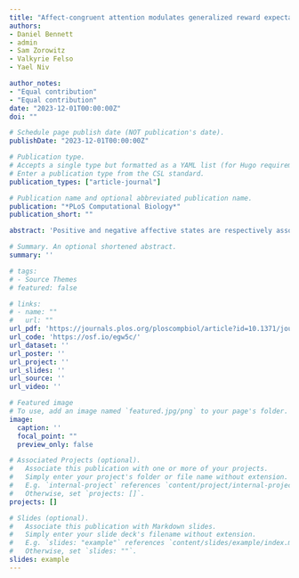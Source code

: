 ```yaml
---
title: "Affect-congruent attention modulates generalized reward expectations"
authors:
- Daniel Bennett
- admin
- Sam Zorowitz
- Valkyrie Felso
- Yael Niv

author_notes:
- "Equal contribution"
- "Equal contribution"
date: "2023-12-01T00:00:00Z"
doi: ""

# Schedule page publish date (NOT publication's date).
publishDate: "2023-12-01T00:00:00Z"

# Publication type.
# Accepts a single type but formatted as a YAML list (for Hugo requirements).
# Enter a publication type from the CSL standard.
publication_types: ["article-journal"]

# Publication name and optional abbreviated publication name.
publication: "*PLoS Computational Biology*"
publication_short: ""

abstract: 'Positive and negative affective states are respectively associated with optimistic and pessimistic expectations regarding future reward. One mechanism that might underlie these affect-related expectation biases is attention to positive- versus negative-valence features (e.g., attending to the positive reviews of a restaurant versus its expensive price). Here we tested the effects of experimentally induced positive and negative affect on feature-based attention in 120 participants completing a compound-generalization task with eye-tracking. We found that participants’ reward expectations for novel compound stimuli were modulated in an affect-congruent way, such that positive affect induction increased reward expectations for compounds, whereas negative affect induction decreased reward expectations. Computational modelling and eye-tracking analyses each revealed that these effects were driven by affect-congruent changes in participants’ allocation of attention to high- versus low-value features of compounds. These results provide mechanistic insight into a process by which affect produces biases in generalized reward expectations.'

# Summary. An optional shortened abstract.
summary: ''

# tags:
# - Source Themes
# featured: false

# links:
# - name: ""
#   url: ""
url_pdf: 'https://journals.plos.org/ploscompbiol/article?id=10.1371/journal.pcbi.1011707'
url_code: 'https://osf.io/egw5c/'
url_dataset: ''
url_poster: ''
url_project: ''
url_slides: ''
url_source: ''
url_video: ''

# Featured image
# To use, add an image named `featured.jpg/png` to your page's folder. 
image:
  caption: ''
  focal_point: ""
  preview_only: false

# Associated Projects (optional).
#   Associate this publication with one or more of your projects.
#   Simply enter your project's folder or file name without extension.
#   E.g. `internal-project` references `content/project/internal-project/index.md`.
#   Otherwise, set `projects: []`.
projects: []

# Slides (optional).
#   Associate this publication with Markdown slides.
#   Simply enter your slide deck's filename without extension.
#   E.g. `slides: "example"` references `content/slides/example/index.md`.
#   Otherwise, set `slides: ""`.
slides: example
---
```


<!-- {{% callout note %}}
Click the *Cite* button above to demo the feature to enable visitors to import publication metadata into their reference management software.
{{% /callout %}}

{{% callout note %}}
Create your slides in Markdown - click the *Slides* button to check out the example.
{{% /callout %}}

Add the publication's **full text** or **supplementary notes** here. You can use rich formatting such as including [code, math, and images](https://docs.hugoblox.com/content/writing-markdown-latex/). -->
